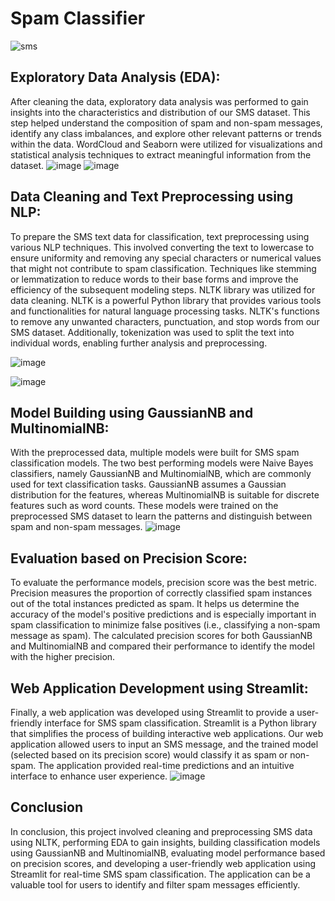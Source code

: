 # Spam Classifier
![sms](https://github.com/SurajspatiL99/Spam_Classifier/assets/101862962/5bb489bc-7561-4520-ac4e-30c28eed5927)

## Exploratory Data Analysis (EDA):
After cleaning the data, exploratory data analysis was performed to gain insights into the characteristics and distribution of our SMS dataset. This step helped understand the composition of spam and non-spam messages, identify any class imbalances, and explore other relevant patterns or trends within the data. WordCloud and Seaborn were utilized for visualizations and statistical analysis techniques to extract meaningful information from the dataset.
![image](https://github.com/SurajspatiL99/Spam_Classifier/assets/101862962/63d4ea41-b3da-42b9-8b25-e33a8e392a45)
![image](https://github.com/SurajspatiL99/Spam_Classifier/assets/101862962/693da1ac-8a12-449f-a25d-844ef64b4974)

## Data Cleaning and Text Preprocessing using NLP:
To prepare the SMS text data for classification, text preprocessing using various NLP techniques. This involved converting the text to lowercase to ensure uniformity and removing any special characters or numerical values that might not contribute to spam classification. Techniques like stemming or lemmatization to reduce words to their base forms and improve the efficiency of the subsequent modeling steps. NLTK library was utilized for data cleaning. NLTK is a powerful Python library that provides various tools and functionalities for natural language processing tasks. NLTK's functions to remove any unwanted characters, punctuation, and stop words from our SMS dataset. Additionally, tokenization was used to split the text into individual words, enabling further analysis and preprocessing.

![image](https://github.com/SurajspatiL99/Spam_Classifier/assets/101862962/dd5e997c-06f3-40c2-a3ce-7f7e2fc60666)

![image](https://github.com/SurajspatiL99/Spam_Classifier/assets/101862962/87044adb-ba5f-49ed-aa30-8ddf736903b3)

## Model Building using GaussianNB and MultinomialNB:
With the preprocessed data, multiple models were built for SMS spam classification models. The two best performing models were Naive Bayes classifiers, namely GaussianNB and MultinomialNB, which are commonly used for text classification tasks. GaussianNB assumes a Gaussian distribution for the features, whereas MultinomialNB is suitable for discrete features such as word counts. These models were trained on the preprocessed SMS dataset to learn the patterns and distinguish between spam and non-spam messages.
![image](https://github.com/SurajspatiL99/Spam_Classifier/assets/101862962/c61f797c-40fa-4850-9592-4ee25b467b7f)

## Evaluation based on Precision Score:
To evaluate the performance models, precision score was the best metric. Precision measures the proportion of correctly classified spam instances out of the total instances predicted as spam. It helps us determine the accuracy of the model's positive predictions and is especially important in spam classification to minimize false positives (i.e., classifying a non-spam message as spam). The calculated precision scores for both GaussianNB and MultinomialNB and compared their performance to identify the model with the higher precision.

## Web Application Development using Streamlit:
Finally, a web application was developed using Streamlit to provide a user-friendly interface for SMS spam classification. Streamlit is a Python library that simplifies the process of building interactive web applications. Our web application allowed users to input an SMS message, and the trained model (selected based on its precision score) would classify it as spam or non-spam. The application provided real-time predictions and an intuitive interface to enhance user experience.
![image](https://github.com/SurajspatiL99/Spam_Classifier/assets/101862962/d744e59e-fbdd-415c-b58c-bce3d7a8c515)

## Conclusion
In conclusion, this project involved cleaning and preprocessing SMS data using NLTK, performing EDA to gain insights, building classification models using GaussianNB and MultinomialNB, evaluating model performance based on precision scores, and developing a user-friendly web application using Streamlit for real-time SMS spam classification. The application can be a valuable tool for users to identify and filter spam messages efficiently.

